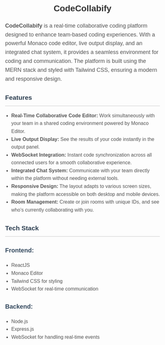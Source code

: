 <div style="max-width: 800px; margin: 0 auto; font-family: Arial, sans-serif; line-height: 1.6;">
  <h1 style="text-align: center; color: #333;">CodeCollabify</h1>
  
  <p style="color: #555; font-size: 18px;">
    <strong>CodeCollabify</strong> is a real-time collaborative coding platform designed to enhance team-based coding experiences. With a powerful Monaco code editor, live output display, and an integrated chat system, it provides a seamless environment for coding and communication. The platform is built using the MERN stack and styled with Tailwind CSS, ensuring a modern and responsive design.
  </p>

  <h2 style="color: #2c3e50; border-bottom: 2px solid #ddd; padding-bottom: 10px;">Features</h2>
  <ul style="list-style-type: disc; padding-left: 20px; color: #555; font-size: 16px;">
    <li><strong>Real-Time Collaborative Code Editor:</strong> Work simultaneously with your team in a shared coding environment powered by Monaco Editor.</li>
    <li><strong>Live Output Display:</strong> See the results of your code instantly in the output panel.</li>
    <li><strong>WebSocket Integration:</strong> Instant code synchronization across all connected users for a smooth collaborative experience.</li>
    <li><strong>Integrated Chat System:</strong> Communicate with your team directly within the platform without needing external tools.</li>
    <li><strong>Responsive Design:</strong> The layout adapts to various screen sizes, making the platform accessible on both desktop and mobile devices.</li>
    <li><strong>Room Management:</strong> Create or join rooms with unique IDs, and see who’s currently collaborating with you.</li>
  </ul>

  <h2 style="color: #2c3e50; border-bottom: 2px solid #ddd; padding-bottom: 10px;">Tech Stack</h2>
  
  <h3 style="color: #34495e; font-size: 20px;">Frontend:</h3>
  <ul style="list-style-type: disc; padding-left: 20px; color: #555; font-size: 16px;">
    <li>ReactJS</li>
    <li>Monaco Editor</li>
    <li>Tailwind CSS for styling</li>
    <li>WebSocket for real-time communication</li>
  </ul>

  <h3 style="color: #34495e; font-size: 20px;">Backend:</h3>
  <ul style="list-style-type: disc; padding-left: 20px; color: #555; font-size: 16px;">
    <li>Node.js</li>
    <li>Express.js</li>
    <li>WebSocket for handling real-time events</li>
  </ul>
</div>
